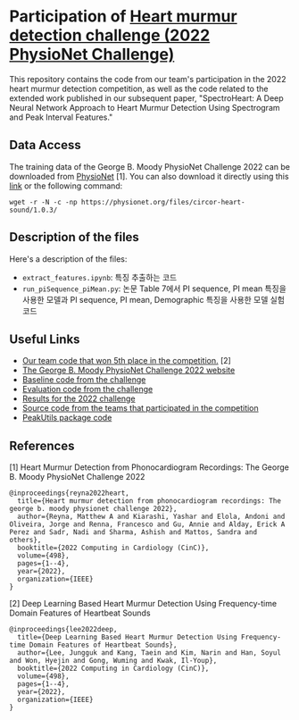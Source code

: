 # Participation of [Heart murmur detection challenge (2022 PhysioNet Challenge)](https://moody-challenge.physionet.org/)
<!--
This repository contains the source for a manuscript to appear in ...

- Datasets for the code can be downloaded from the [challenge website](https://moody-challenge.physionet.org/2022/)

---
-->

This repository contains the code from our team's participation in the 2022 heart murmur detection competition, as well as the code related to the extended work published in our subsequent paper, "SpectroHeart: A Deep Neural Network Approach to Heart Murmur Detection Using Spectrogram and Peak Interval Features." 

## Data Access  
The training data of the George B. Moody PhysioNet Challenge 2022 can be downloaded from [PhysioNet](https://physionet.org/content/circor-heart-sound/1.0.3/) [1]. You can also download it directly using this [link](https://physionet.org/static/published-projects/circor-heart-sound/the-circor-digiscope-phonocardiogram-dataset-1.0.3.zip) or the following command:
```
wget -r -N -c -np https://physionet.org/files/circor-heart-sound/1.0.3/
```

## Description of the files
Here's a description of the files:

- `extract_features.ipynb`: 특징 추출하는 코드
- `run_piSequence_piMean.py`: 논문 Table 7에서 PI sequence, PI mean 특징을 사용한 모델과 PI sequence, PI mean, Demographic 특징을 사용한 모델 실험 코드




## Useful Links
- [Our team code that won 5th place in the competition.](https://github.com/ikwak2/physionet_cau_umn_sub6/tree/main) [2]
- [The George B. Moody PhysioNet Challenge 2022 website](https://moody-challenge.physionet.org/2022/)
- [Baseline code from the challenge](https://github.com/physionetchallenges/python-classifier-2022)
- [Evaluation code from the challenge](https://github.com/physionetchallenges/evaluation-2022)
- [Results for the 2022 challenge](https://moody-challenge.physionet.org/2022/results/)
- [Source code from the teams that participated in the competition](https://physionet.org/static/published-projects/challenge-2022/1.0.0/sources/)
- [PeakUtils package code](https://github.com/lucashn/peakutils?tab=readme-ov-file)


## References
[1] Heart Murmur Detection from Phonocardiogram Recordings: The George B.
Moody PhysioNet Challenge 2022
```
@inproceedings{reyna2022heart,
  title={Heart murmur detection from phonocardiogram recordings: The george b. moody physionet challenge 2022},
  author={Reyna, Matthew A and Kiarashi, Yashar and Elola, Andoni and Oliveira, Jorge and Renna, Francesco and Gu, Annie and Alday, Erick A Perez and Sadr, Nadi and Sharma, Ashish and Mattos, Sandra and others},
  booktitle={2022 Computing in Cardiology (CinC)},
  volume={498},
  pages={1--4},
  year={2022},
  organization={IEEE}
}
```

[2] Deep Learning Based Heart Murmur Detection Using Frequency-time Domain Features of Heartbeat Sounds
```
@inproceedings{lee2022deep,
  title={Deep Learning Based Heart Murmur Detection Using Frequency-time Domain Features of Heartbeat Sounds},
  author={Lee, Jungguk and Kang, Taein and Kim, Narin and Han, Soyul and Won, Hyejin and Gong, Wuming and Kwak, Il-Youp},
  booktitle={2022 Computing in Cardiology (CinC)},
  volume={498},
  pages={1--4},
  year={2022},
  organization={IEEE}
}
```
